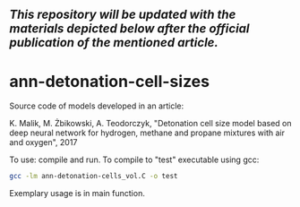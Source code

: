 ## *This repository will be updated with the materials depicted below after the official publication of the mentioned article.*

# ann-detonation-cell-sizes

Source code of models developed in an article:

K. Malik, M. Żbikowski, A. Teodorczyk, "Detonation cell size model based on deep neural network for hydrogen, methane and propane mixtures with air and oxygen", 2017

To use: compile and run. To compile to "test" executable using gcc:
```bash
gcc -lm ann-detonation-cells_vol.C -o test
```
Exemplary usage is in main function.
